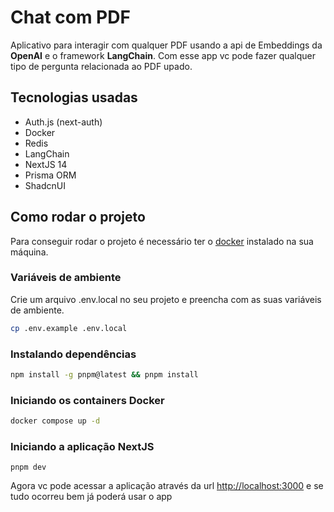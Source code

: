 # Chat com PDF

Aplicativo para interagir com qualquer PDF usando a api de Embeddings da **OpenAI** e o framework **LangChain**. Com esse app vc pode fazer qualquer tipo de pergunta relacionada ao PDF upado.

## Tecnologias usadas

- Auth.js (next-auth)
- Docker
- Redis
- LangChain
- NextJS 14
- Prisma ORM
- ShadcnUI

## Como rodar o projeto

Para conseguir rodar o projeto é necessário ter o [docker](https://docs.docker.com/get-docker) instalado na sua máquina.

### Variáveis de ambiente

Crie um arquivo .env.local no seu projeto e preencha com as suas variáveis de ambiente.

```bash
cp .env.example .env.local
```

### Instalando dependências

```bash
npm install -g pnpm@latest && pnpm install
```

### Iniciando os containers Docker

```bash
docker compose up -d
```

### Iniciando a aplicação NextJS

```
pnpm dev
```

Agora vc pode acessar a aplicação através da url [http://localhost:3000](http://localhost:3000) e se tudo ocorreu bem já poderá usar o app
